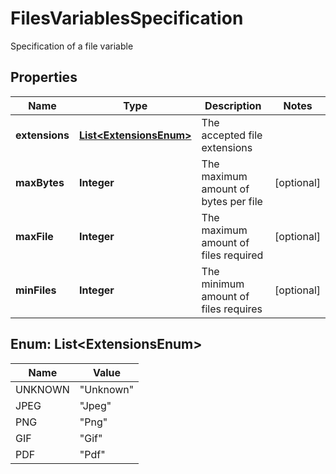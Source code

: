 

# FilesVariablesSpecification

Specification of a file variable

## Properties

| Name | Type | Description | Notes |
|------------ | ------------- | ------------- | -------------|
|**extensions** | [**List&lt;ExtensionsEnum&gt;**](#List&lt;ExtensionsEnum&gt;) | The accepted file extensions |  |
|**maxBytes** | **Integer** | The maximum amount of bytes per file |  [optional] |
|**maxFile** | **Integer** | The maximum amount of files required |  [optional] |
|**minFiles** | **Integer** | The minimum amount of files requires |  [optional] |



## Enum: List&lt;ExtensionsEnum&gt;

| Name | Value |
|---- | -----|
| UNKNOWN | &quot;Unknown&quot; |
| JPEG | &quot;Jpeg&quot; |
| PNG | &quot;Png&quot; |
| GIF | &quot;Gif&quot; |
| PDF | &quot;Pdf&quot; |



